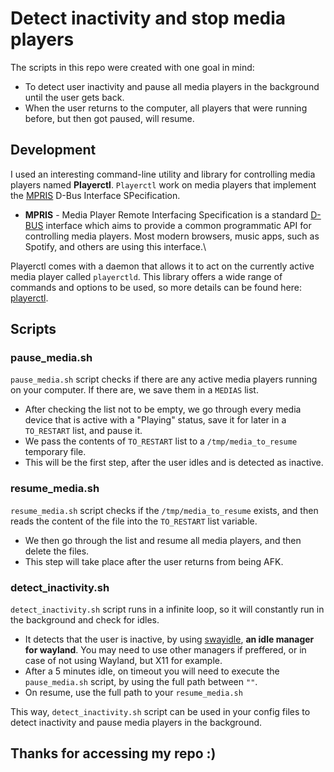 # Detect inactivity and stop media players

The scripts in this repo were created with one goal in mind:
- To detect user inactivity and pause all media players in the background until the user gets back.
- When the user returns to the computer, all players that were running before, but then got paused, will resume.

## Development
I used an interesting command-line utility and library for controlling media players named **Playerctl**.
```Playerctl``` work on media players that implement the [MPRIS](https://specifications.freedesktop.org/mpris-spec/latest/) D-Bus Interface SPecification.
- **MPRIS** - Media Player Remote Interfacing Specification is a standard [D-BUS](https://www.freedesktop.org/wiki/Software/dbus/) interface which aims to provide a common programmatic API for controlling media players. Most modern browsers, music apps, such as Spotify, and others are using this interface.\

Playerctl comes with a daemon that allows it to act on the currently active media player called ```playerctld```.
This library offers a wide range of commands and options to be used, so more details can be found here: [playerctl](https://github.com/altdesktop/playerctl).

## Scripts

### pause_media.sh
```pause_media.sh``` script checks if there are any active media players running on your computer. If there are, we save them in a ```MEDIAS``` list.
- After checking the list not to be empty, we go through every media device that is active with a "Playing" status, save it for later in a ```TO_RESTART``` list, and pause it.
- We pass the contents of ```TO_RESTART``` list to a ```/tmp/media_to_resume``` temporary file.
- This will be the first step, after the user idles and is detected as inactive.

### resume_media.sh
```resume_media.sh``` script checks if the ```/tmp/media_to_resume``` exists, and then reads the content of the file into the ```TO_RESTART``` list variable.
- We then go through the list and resume all media players, and then delete the files.
- This step will take place after the user returns from being AFK.

### detect_inactivity.sh
```detect_inactivity.sh``` script runs in a infinite loop, so it will constantly run in the background and check for idles.
- It detects that the user is inactive, by using [swayidle](https://github.com/swaywm/swayidle), **an idle manager for wayland**. You may need to use other managers if preffered, or in case of not using Wayland, but X11 for example.
- After a 5 minutes idle, on timeout you will need to execute the ```pause_media.sh``` script, by using the full path between ```""```.
- On resume, use the full path to your ```resume_media.sh```

This way, ```detect_inactivity.sh``` script can be used in your config files to detect inactivity and pause media players in the background.

## Thanks for accessing my repo :)
